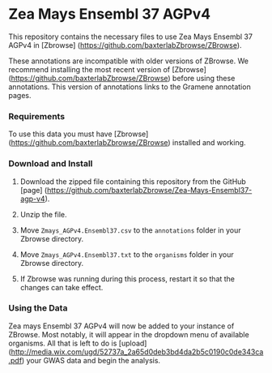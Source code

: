 # Zea Mays Ensembl 37 AGPv4

This repository contains the necessary files to use Zea Mays Ensembl 37 AGPv4 in [Zbrowse] (https://github.com/baxterlabZbrowse/ZBrowse).

These annotations are incompatible with older versions of ZBrowse. We recommend installing the most recent version of [Zbrowse] (https://github.com/baxterlabZbrowse/ZBrowse) before using these annotations. This version of annotations links to the Gramene annotation pages.

### Requirements

To use this data you must have [Zbrowse] (https://github.com/baxterlabZbrowse/ZBrowse) installed and working.

### Download and Install

1. Download the zipped file containing this repository from the GitHub [page] (https://github.com/baxterlabZbrowse/Zea-Mays-Ensembl37-agp-v4).

2. Unzip the file.

3. Move `Zmays_AGPv4.Ensembl37.csv` to the `annotations` folder in your Zbrowse directory.

4. Move `Zmays_AGPv4.Ensembl37.txt` to the `organisms` folder in your Zbrowse directory.

5. If Zbrowse was running during this process, restart it so that the changes can take effect.

### Using the Data

Zea mays Ensembl 37 AGPv4 will now be added to your instance of ZBrowse. Most notably, it will appear 
in the dropdown menu of available organisms. All that is left to do is [upload] (http://media.wix.com/ugd/52737a_2a65d0deb3bd4da2b5c0190c0de343ca.pdf)
your GWAS data and begin the analysis.
